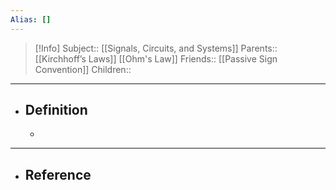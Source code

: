 ```yaml
---
Alias: []
---
```

> [!Info]
> Subject:: [[Signals, Circuits, and Systems]]
> Parents:: [[Kirchhoff’s Laws]] [[Ohm's Law]]
> Friends:: [[Passive Sign Convention]]
> Children:: 
---
- ## Definition
	- 
---
- ## Reference